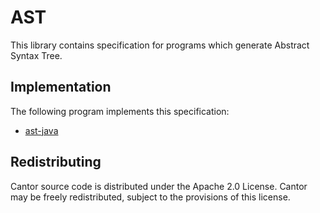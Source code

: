 # AST

This library contains specification for programs which generate Abstract Syntax Tree.

## Implementation

The following program implements this specification:

* [ast-java](https://github.com/klangner/ast-java)


## Redistributing
Cantor source code is distributed under the Apache 2.0 License. 
Cantor may be freely redistributed, subject to the provisions of this license.
